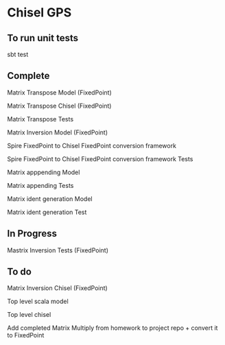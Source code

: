 Chisel GPS
=======================

## To run unit tests
sbt test

## Complete
Matrix Transpose Model (FixedPoint)

Matrix Transpose Chisel (FixedPoint)

Matrix Transpose Tests


Matrix Inversion Model (FixedPoint)


Spire FixedPoint to Chisel FixedPoint conversion framework

Spire FixedPoint to Chisel FixedPoint conversion framework Tests


Matrix apppending Model

Matrix appending Tests


Matrix ident generation Model

Matrix ident generation Test


## In Progress
Mastrix Inversion Tests (FixedPoint)

## To do
Matrix Inversion Chisel (FixedPoint)


Top level scala model

Top level chisel


Add completed Matrix Multiply from homework to project repo + convert it to FixedPoint
